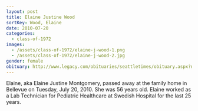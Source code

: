 ```yaml
---
layout: post
title: Elaine Justine Wood
sortKey: Wood, Elaine
date: 2010-07-20
categories:
  - class-of-1972
images:
  - /assets/class-of-1972/elaine-j-wood-1.png
  - /assets/class-of-1972/elaine-j-wood-2.jpg
gender: female
obituary: http://www.legacy.com/obituaries/seattletimes/obituary.aspx?n=elaine-justine-montgomery&pid=144255375
---
```

Elaine, aka Elaine Justine Montgomery, passed away at the family home in Bellevue on Tuesday, July 20, 2010. She was 56 years old. Elaine worked as a Lab Technician for Pediatric Healthcare at Swedish Hospital for the last 25 years.
